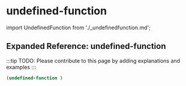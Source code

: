 # undefined-function

import UndefinedFunction from './_undefinedfunction.md';

<UndefinedFunction />

## Expanded Reference: undefined-function

:::tip
TODO: Please contribute to this page by adding explanations and examples
:::

```lisp
(undefined-function )
```
